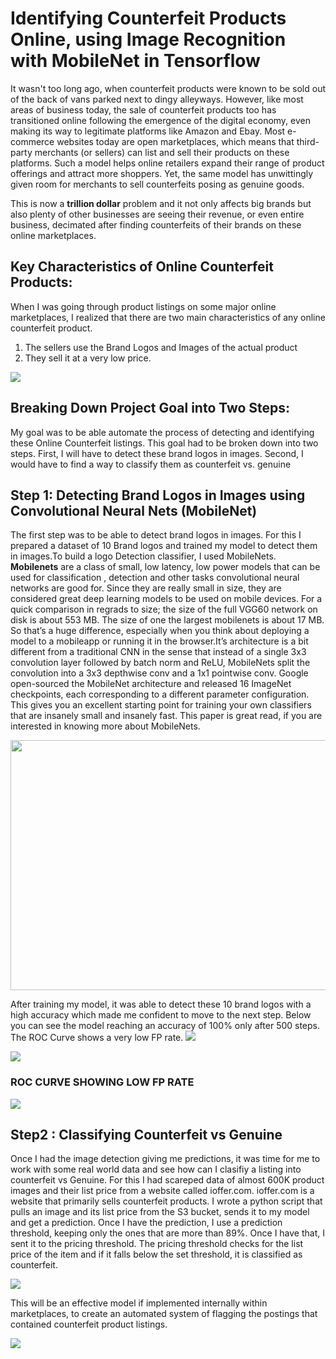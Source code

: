 # Identifying Counterfeit Products Online, using Image Recognition with MobileNet in Tensorflow

It wasn't too long ago, when counterfeit products were known to be sold out of the back of vans parked next to dingy alleyways. 
However, like most areas of business today, the sale of counterfeit products too has transitioned online following the emergence 
of the digital economy, even making its way to legitimate platforms like Amazon and Ebay.
Most e-commerce websites today are open marketplaces, which means that third-party merchants (or sellers) can list and sell their
products on these platforms. Such a model helps online retailers expand their range of product offerings and attract more shoppers. 
Yet, the same model has unwittingly given room for merchants to sell counterfeits posing as genuine goods.


This is now a **trillion dollar** problem and it not only affects big brands but also plenty of other businesses are seeing their 
revenue, or even entire business, decimated after finding counterfeits of their brands on these online marketplaces.

## Key Characteristics of Online Counterfeit Products:
When I was going through product listings on some major online marketplaces, I realized that there are two main characteristics of any 
online counterfeit product.
1) The sellers use the Brand Logos and Images of the actual product
2) They sell it at a very low price.

![](https://github.com/sheetaldhar/Identifying-Counterfeit-Products-Online-using-Image-Recognition-with-MobileNet-in-Tensorflow/blob/master/Images/Screen%20Shot%202018-08-22%20at%2010.36.29%20AM.png)
## Breaking Down Project Goal into Two Steps:
My goal was to be able automate the process of detecting and identifying these Online Counterfeit listings. This goal had to be 
broken down into two steps. First, I will have to detect these brand logos in images. Second, I would have to find a way to 
classify them as counterfeit vs. genuine

## Step 1: Detecting Brand Logos in Images using Convolutional Neural Nets (MobileNet)
The first step was to be able to detect brand logos in images. For this I prepared a dataset of 10 Brand logos and trained my model to 
detect them in images.To build a logo Detection classifier, I used  MobileNets. **Mobilenets** are a class of small, low latency, low power 
models that can be used for classification , detection and other tasks convolutional neural networks are good for. Since they are really 
small in size, they are considered great deep learning models to be used on mobile devices. For a quick comparison in regrads to size; 
the size of the full VGG60 network on disk is about 553 MB. The size of one the largest mobilenets is about 17 MB. So that’s a huge 
difference, especially when you think about deploying a model to a mobileapp or running it in the browser.It’s architecture is a bit 
different from a traditional CNN in the sense that instead of a single 3x3 convolution layer followed by batch norm and ReLU, MobileNets 
split the convolution into a 3x3 depthwise conv and a 1x1 pointwise conv.
Google open-sourced the MobileNet architecture and released 16 ImageNet checkpoints, each corresponding to a different parameter 
configuration. This gives you an excellent starting point for training your own classifiers that are insanely small and insanely fast.
This paper is great read, if you are interested in knowing more about MobileNets.

<p align="center"> <img width="560" height="400" src="https://github.com/sheetaldhar/Identifying-Counterfeit-Products-Online-using-Image-Recognition-with-MobileNet-in-Tensorflow/blob/master/Images/visual-detection-recognition-and-tracking-with-deep-learning-30-638.jpg">
</p>

After training my model, it was able to detect these 10 brand logos with a high accuracy which made me confident to move to the next step. 
Below you can see the model reaching an accuracy of 100% only after 500 steps. The ROC Curve shows a very low FP rate. 
![](https://github.com/sheetaldhar/Identifying-Counterfeit-Products-Online-using-Image-Recognition-with-MobileNet-in-Tensorflow/blob/master/Images/Screen%20Shot%202018-08-22%20at%203.17.48%20PM.png)

![](https://github.com/sheetaldhar/Identifying-Counterfeit-Products-Online-using-Image-Recognition-with-MobileNet-in-Tensorflow/blob/master/Images/Screen%20Shot%202018-08-14%20at%208.56.59%20PM.png)

### ROC CURVE SHOWING LOW FP RATE

![](https://github.com/sheetaldhar/Identifying-Counterfeit-Products-Online-using-Image-Recognition-with-MobileNet-in-Tensorflow/blob/master/Images/Screen%20Shot%202018-08-20%20at%2012.24.51%20AM.png)

## Step2 : Classifying Counterfeit vs Genuine
Once I had the image detection giving me predictions, it was time for me to work with some real world data and see how can I clasifiy 
a listing into counterfeit vs Genuine. For this I had scareped data of almost 600K product images and their list price from a website 
called ioffer.com. ioffer.com is a website that primarily sells counterfeit products. I wrote a python script that pulls an image and its 
list price from the S3 bucket, sends it to my model and get a prediction. Once I have the prediction, I use a prediction 
threshold, keeping only the ones that are more than 89%. Once I have that, I sent it to the pricing threshold. The pricing threshold 
checks for the list price of the item and if it falls below the set threshold, it is classified as counterfeit. 

![](https://github.com/sheetaldhar/Identifying-Counterfeit-Products-Online-using-Image-Recognition-with-MobileNet-in-Tensorflow/blob/master/Images/Screen%20Shot%202018-08-22%20at%203.18.03%20PM.png)

This will be an effective model if implemented internally within marketplaces, to create an automated system of flagging the postings that
contained counterfeit product listings.

![](https://github.com/sheetaldhar/Identifying-Counterfeit-Products-Online-using-Image-Recognition-with-MobileNet-in-Tensorflow/blob/master/Images/Screen%20Shot%202018-08-22%20at%2012.55.59%20PM.png)



